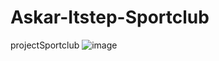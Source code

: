 # Askar-Itstep-Sportclub
projectSportclub
![image](https://user-images.githubusercontent.com/58872563/76740328-ec46b180-6797-11ea-9e8f-c6d4adf8eba7.png)
